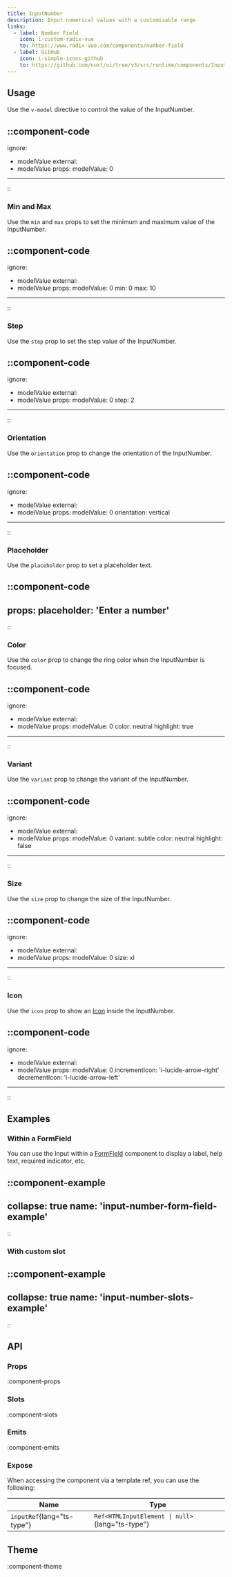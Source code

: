 ```yaml
---
title: InputNumber
description: Input numerical values with a customizable range.
links:
  - label: Number Field
    icon: i-custom-radix-vue
    to: https://www.radix-vue.com/components/number-field
  - label: GitHub
    icon: i-simple-icons-github
    to: https://github.com/nuxt/ui/tree/v3/src/runtime/components/InputNumber.vue
---
```


## Usage

Use the `v-model` directive to control the value of the InputNumber.

::component-code
---
ignore:
  - modelValue
external:
  - modelValue
props:
  modelValue: 0
---
::

### Min and Max

Use the `min` and `max` props to set the minimum and maximum value of the InputNumber.

::component-code
---
ignore:
  - modelValue
external:
  - modelValue
props:
  modelValue: 0
  min: 0
  max: 10
---
::

### Step

Use the `step` prop to set the step value of the InputNumber.

::component-code
---
ignore:
  - modelValue
external:
  - modelValue
props:
  modelValue: 0 
  step: 2
---
::

### Orientation

Use the `orientation` prop to change the orientation of the InputNumber.

::component-code
---
ignore:
  - modelValue
external:
  - modelValue
props:
  modelValue: 0
  orientation: vertical
---
::

### Placeholder

Use the `placeholder` prop to set a placeholder text.

::component-code
---
props:
  placeholder: 'Enter a number'
---
::

### Color

Use the `color` prop to change the ring color when the InputNumber is focused.

::component-code
---
ignore:
  - modelValue
external:
  - modelValue
props:
  modelValue: 0
  color: neutral
  highlight: true
---
::

### Variant

Use the `variant` prop to change the variant of the InputNumber.

::component-code
---
ignore:
  - modelValue
external:
  - modelValue
props:
  modelValue: 0
  variant: subtle
  color: neutral
  highlight: false
---
::

### Size

Use the `size` prop to change the size of the InputNumber.

::component-code
---
ignore:
  - modelValue
external:
  - modelValue
props:
  modelValue: 0
  size: xl
---
::

### Icon

Use the `icon` prop to show an [Icon](/components/icon) inside the InputNumber.

::component-code
---
ignore:
  - modelValue
external:
  - modelValue
props:
  modelValue: 0
  incrementIcon: 'i-lucide-arrow-right'
  decrementIcon: 'i-lucide-arrow-left'
---
::

## Examples

### Within a FormField

You can use the Input within a [FormField](/components/form-field) component to display a label, help text, required indicator, etc.

::component-example
---
collapse: true
name: 'input-number-form-field-example'
---
::

### With custom slot

::component-example
---
collapse: true
name: 'input-number-slots-example'
---
::

## API

### Props

:component-props

### Slots

:component-slots

### Emits

:component-emits

### Expose

When accessing the component via a template ref, you can use the following:

| Name                       | Type                                            |
|----------------------------|-------------------------------------------------|
| `inputRef`{lang="ts-type"} | `Ref<HTMLInputElement \| null>`{lang="ts-type"} |

## Theme

:component-theme
